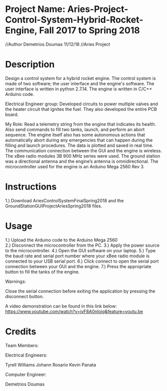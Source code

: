# Project Name: Aries-Project-Control-System-Hybrid-Rocket-Engine,  Fall 2017 to Spring 2018
//Author Demetrios Doumas   11/12/18
//Aries Project


# Description
Design a control system for a hybrid rocket engine. The control system is made of two software; the user interface and the engine's software. The user interface is written in python 2.7.14. The engine is written in C/C++ Arduino code.

Electrical Engineer group: Developed circuits to power multiple valves and the heater circuit that ignites the fuel. They also developed the entire PCB board.

My Role: Read a telemetry string from the engine that indicates its health. Also send commands to fill two tanks, launch, and perform an abort sequence. The engine itself also has some autonomous actions that automatically abort during any emergencies that can happen during the filling and launch procedures. The data is plotted and saved in real time. The communication connection between the GUI and the engine is wireless. The xBee radio modules 3B 900 MHz series were used. The ground station was a directional antenna and the engine’s antenna is omnidirectional. The microcontroller used for the engine is an Arduino Mega 2560 Rev 3. 

# Instructions
1.) Download AriesControlSystemFinalSpring2018 and the GroundStationGUIProjectAriesSpring2018 files.

# Usage
1.) Upload the Arduino code to the Arduino Mega 2560  
2.) Disconnect the microcontroller from the PC.
3.) Apply the power source to the microcontroller.
4.) Open the GUI software on your laptop.
5.) Type the baud rate and serial port number where your xBee radio module is connected to your USB serial port.
6.) Click connect to open the serial port connection between your GUI and the engine.
7.) Press the appropriate button to fill the tanks of the engine.


Warnings:

Close the serial connection before exiting the application by pressing the disconnect button.

A video demonstration can be found in this link below:
https://www.youtube.com/watch?v=jyF8A0nIojg&feature=youtu.be

# Credits
Team Members:

Electrical Engineers:

Tyrell Williams
Johann Rosario
Kevin Panata

Computer Engineer:

Demetrios Doumas
